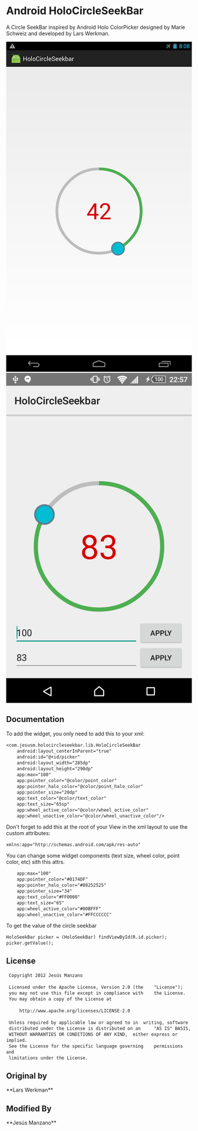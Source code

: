 <h1>Android HoloCircleSeekBar</h1>

A Circle SeekBar inspired by Android Holo ColorPicker designed by Marie Schweiz and developed by Lars Werkman.

![image](/images/device-2015-04-08-225534.png)
![image](/images/device-2015-09-21-225940.png)



<h2>Documentation</h2>
To add the widget, you only need to add this to your xml:

    <com.jesusm.holocircleseekbar.lib.HoloCircleSeekBar
        android:layout_centerInParent="true"
        android:id="@+id/picker"
        android:layout_width="285dp"
        android:layout_height="290dp"
        app:max="100"
        app:pointer_color="@color/point_color"
        app:pointer_halo_color="@color/point_halo_color"
        app:pointer_size="20dp"
        app:text_color="@color/text_color"
        app:text_size="65sp"
        app:wheel_active_color="@color/wheel_active_color"
        app:wheel_unactive_color="@color/wheel_unactive_color"/>

Don't forget to add this at the root of your View in the xml layout to use the custom attributes:

	xmlns:app="http://schemas.android.com/apk/res-auto"
        
You can change some widget components (text size, wheel color, point color, etc) sith this attrs.
 
        app:max="100"
        app:pointer_color="#0174DF"
        app:pointer_halo_color="#88252525"
        app:pointer_size="34"
        app:text_color="#FF0000"
        app:text_size="65"
        app:wheel_active_color="#00BFFF"
        app:wheel_unactive_color="#FFCCCCCC" 

To get the value of the circle seekbar

	HoloSeekBar picker = (HoloSeekBar) findViewById(R.id.picker);
	picker.getValue();
	
<H2>License</H2>
	
 	 Copyright 2012 Jesús Manzano
 	
 	 Licensed under the Apache License, Version 2.0 (the 	"License");
 	 you may not use this file except in compliance with 	the License.
 	 You may obtain a copy of the License at
 	
 	     http://www.apache.org/licenses/LICENSE-2.0
 	
 	 Unless required by applicable law or agreed to in 	writing, software
	 distributed under the License is distributed on an 	"AS IS" BASIS,
 	 WITHOUT WARRANTIES OR CONDITIONS OF ANY KIND, 	either express or implied.
 	 See the License for the specific language governing 	permissions and
 	 limitations under the License.
 	
 	
<h2>Original by</h2>
**Lars Werkman**

<h2>Modified By</h2>
**Jesús Manzano**
